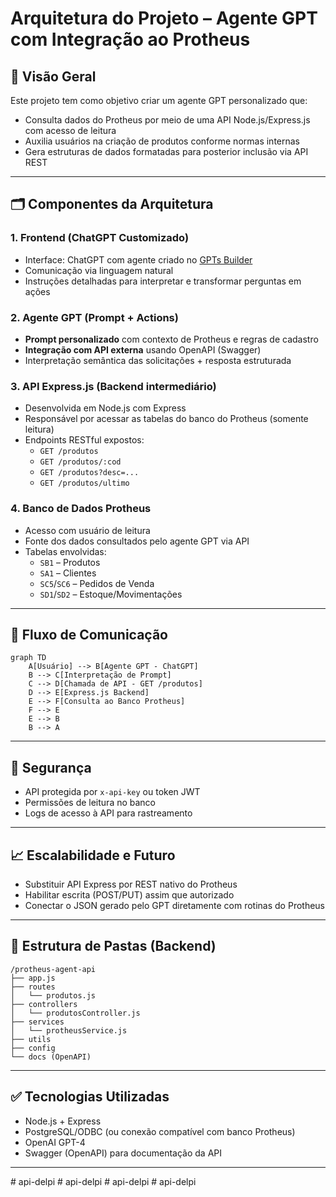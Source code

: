 # Arquitetura do Projeto – Agente GPT com Integração ao Protheus

## 🧱 Visão Geral

Este projeto tem como objetivo criar um agente GPT personalizado que:

-   Consulta dados do Protheus por meio de uma API Node.js/Express.js com acesso de leitura
-   Auxilia usuários na criação de produtos conforme normas internas
-   Gera estruturas de dados formatadas para posterior inclusão via API REST

---

## 🗂️ Componentes da Arquitetura

### 1. **Frontend (ChatGPT Customizado)**

-   Interface: ChatGPT com agente criado no [GPTs Builder](https://chat.openai.com/gpts)
-   Comunicação via linguagem natural
-   Instruções detalhadas para interpretar e transformar perguntas em ações

### 2. **Agente GPT (Prompt + Actions)**

-   **Prompt personalizado** com contexto de Protheus e regras de cadastro
-   **Integração com API externa** usando OpenAPI (Swagger)
-   Interpretação semântica das solicitações + resposta estruturada

### 3. **API Express.js (Backend intermediário)**

-   Desenvolvida em Node.js com Express
-   Responsável por acessar as tabelas do banco do Protheus (somente leitura)
-   Endpoints RESTful expostos:
    -   `GET /produtos`
    -   `GET /produtos/:cod`
    -   `GET /produtos?desc=...`
    -   `GET /produtos/ultimo`

### 4. **Banco de Dados Protheus**

-   Acesso com usuário de leitura
-   Fonte dos dados consultados pelo agente GPT via API
-   Tabelas envolvidas:
    -   `SB1` – Produtos
    -   `SA1` – Clientes
    -   `SC5`/`SC6` – Pedidos de Venda
    -   `SD1`/`SD2` – Estoque/Movimentações

---

## 🔄 Fluxo de Comunicação

```mermaid
graph TD
    A[Usuário] --> B[Agente GPT - ChatGPT]
    B --> C[Interpretação de Prompt]
    C --> D[Chamada de API - GET /produtos]
    D --> E[Express.js Backend]
    E --> F[Consulta ao Banco Protheus]
    F --> E
    E --> B
    B --> A
```

---

## 🔐 Segurança

-   API protegida por `x-api-key` ou token JWT
-   Permissões de leitura no banco
-   Logs de acesso à API para rastreamento

---

## 📈 Escalabilidade e Futuro

-   Substituir API Express por REST nativo do Protheus
-   Habilitar escrita (POST/PUT) assim que autorizado
-   Conectar o JSON gerado pelo GPT diretamente com rotinas do Protheus

---

## 📁 Estrutura de Pastas (Backend)

```
/protheus-agent-api
├── app.js
├── routes
│   └── produtos.js
├── controllers
│   └── produtosController.js
├── services
│   └── protheusService.js
├── utils
├── config
└── docs (OpenAPI)
```

---

## ✅ Tecnologias Utilizadas

-   Node.js + Express
-   PostgreSQL/ODBC (ou conexão compatível com banco Protheus)
-   OpenAI GPT-4
-   Swagger (OpenAPI) para documentação da API

---
#   a p i - d e l p i  
 #   a p i - d e l p i  
 #   a p i - d e l p i  
 #   a p i - d e l p i  
 